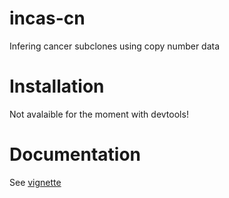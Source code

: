 # incas-cn
Infering cancer subclones using copy number data

# Installation

Not avalaible for the moment with devtools!

# Documentation
See [vignette](https://github.com/pneuvial/incas-cn/blob/master/vignettes/vignette.Rmd)
